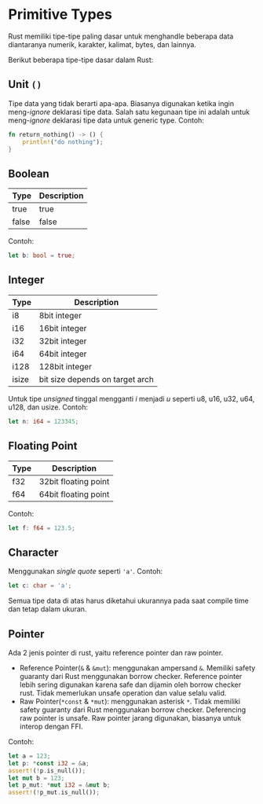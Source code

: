 # Primitive Types #

Rust memiliki tipe-tipe paling dasar untuk menghandle beberapa data diantaranya numerik, karakter, kalimat, bytes, dan lainnya.

Berikut beberapa tipe-tipe dasar dalam Rust:

## Unit `()` ##
Tipe data yang tidak berarti apa-apa. Biasanya digunakan ketika ingin meng-*ignore* deklarasi tipe data. 
Salah satu kegunaan tipe ini adalah untuk meng-*ignore* deklarasi tipe data untuk generic type.
Contoh:
```rust
fn return_nothing() -> () {
    println!("do nothing");
}
```

## Boolean ##
| Type     | Description |
| -------- | ------------|
| true     | true        |
| false    | false       |

Contoh:
```rust
let b: bool = true;
```

## Integer ##
| Type        | Description                     |
| ----------- | ------------------------------- |                    
|  i8         |  8bit integer                   |
|  i16        |  16bit integer                  |
|  i32        |  32bit integer                  | 
|  i64        |  64bit integer                  |
|  i128       |  128bit integer                 |
|  isize      |  bit size depends on target arch|

Untuk tipe *unsigned* tinggal mengganti *i* menjadi *u* seperti u8, u16, u32, u64, u128, dan usize.
Contoh:
```rust
let n: i64 = 123345;
```

## Floating Point ##
| Type      | Description           |
| --------- | ----------------------|
| f32       |  32bit floating point |
| f64       |  64bit floating point |

Contoh:
```rust
let f: f64 = 123.5;
```

## Character ##
Menggunakan *single quote* seperti `'a'`.
Contoh:
```rust
let c: char = 'a';
```

Semua tipe data di atas harus diketahui ukurannya pada saat compile time dan tetap dalam ukuran.

## Pointer ##
Ada 2 jenis pointer di rust, yaitu reference pointer dan raw pointer.
- Reference Pointer(`&` & `&mut`): menggunakan ampersand `&`. Memiliki safety guaranty dari Rust menggunakan borrow checker. Reference pointer lebih sering digunakan karena safe dan dijamin oleh borrow checker rust. Tidak memerlukan unsafe operation dan value selalu valid.
- Raw Pointer(`*const` & `*mut`): menggunakan asterisk `*`. Tidak memiliki safety guaranty dari Rust menggunakan borrow checker. Deferencing raw pointer is unsafe.
Raw pointer jarang digunakan, biasanya untuk interop dengan FFI.

Contoh: 
```rust
let a = 123;
let p: *const i32 = &a;
assert!(!p.is_null());
let mut b = 123;
let p_mut: *mut i32 = &mut b;
assert!(!p_mut.is_null());
```
